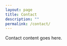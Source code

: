 ```yaml
---
layout: page
title: Contact
description: ""
permalink: /contact/
---
```


Contact content goes here.